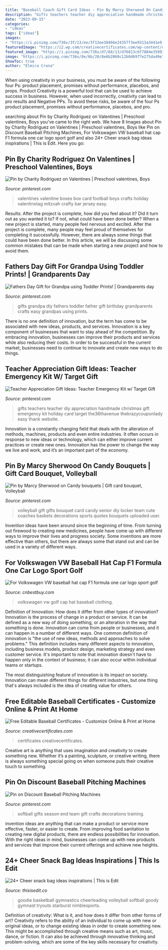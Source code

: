 ```yaml
---
title: "Baseball Coach Gift Card Ideas - Pin By Marcy Sherwood On Candy Bouquets"
description: "Gifts teachers teacher diy appreciation handmade christmas gift emergency kit holiday card target the36thavenue thekrazycouponlady easy thank website"
date: "2023-09-15"
categories:
- "ideas"
tags: ["ideas"]
images:
- "https://i.pinimg.com/736x/3f/13/ee/3f13ee38466e24357f3ee9313a3441e9--softball-decorations-softball-crafts.jpg"
featuredImage: "https://i2.wp.com/creativecertificates.com/wp-content/uploads/2021/01/Baseball-award-certificates-600x469.jpg"
featured_image: "https://i.pinimg.com/736x/d7/68/13/d76813c6f7884e359931c795198692e1--fathers-day-gifts-grandpa-grandpa-birthday-gifts-from-toddler.jpg"
image: "https://i.pinimg.com/736x/8e/6b/20/8e6b2060c12b8d6977e275da49e7d98f--volleyball-party-volleyball-senior-gifts.jpg"
ShowToc: true
author: "Elmira Crona"
---
```



When using creativity in your business, you must be aware of the following four Ps: product placement, promises without performance, placebos, and props. Product
Creativity is a powerful tool that can be used to achieve success in business. However, when used incorrectly, creativity can lead to pro results and Negative PPs. To avoid these risks, be aware of the four Ps product placement, promises without performance, placebos, and pro.

	

		
searching about Pin by Charity Rodriguez on Valentines | Preschool valentines, Boys you've came to the right web. We have 8 Images about Pin by Charity Rodriguez on Valentines | Preschool valentines, Boys like Pin on Discount Baseball Pitching Machines, For Volkswagen VW baseball hat cap F1 formula one car logo sport golf and also 24+ Cheer snack bag ideas inspirations | This is Edit. Here you go:
		
    
## Pin By Charity Rodriguez On Valentines | Preschool Valentines, Boys

<img loading=lazy src="https://i.pinimg.com/originals/74/3b/77/743b77877b23b46e6601a1cb81ce91d6.jpg" onerror="this.onerror=null;this.src='https://tse2.mm.bing.net/th?id=OIP.xVeX7mcbOoojGHnjxVB7BAHaJ4&amp;pid=15.1';" alt="Pin by Charity Rodriguez on Valentines | Preschool valentines, Boys">

_Source: pinterest.com_

>valentines valentine boxes box card football boys crafts holiday valentinstag mitzvah crafty bar jersey easy. 

	

Results: After the project is complete, how did you feel about it? Did it turn out as you wanted it to? If not, what could have been done better?
When a new project is started, many people feel nervous and excited. After the project is complete, many people may feel proud of themselves for completing it successfully. However, there are always some things that could have been done better. In this article, we will be discussing some common mistakes that can be made when starting a new project and how to avoid them.

    
## Fathers Day Gift For Grandpa Using Toddler Prints! | Grandparents Day

<img loading=lazy src="https://i.pinimg.com/736x/d7/68/13/d76813c6f7884e359931c795198692e1--fathers-day-gifts-grandpa-grandpa-birthday-gifts-from-toddler.jpg" onerror="this.onerror=null;this.src='https://tse2.mm.bing.net/th?id=OIP._P8QlFlASHH3Wsq67YXQVwHaHd&amp;pid=15.1';" alt="Fathers Day Gift for Grandpa using Toddler Prints! | Grandparents day">

_Source: pinterest.com_

>gifts grandpa diy fathers toddler father gift birthday grandparents crafts easy grandpas using prints. 

	

There is no one definition of innovation, but the term has come to be associated with new ideas, products, and services. Innovation is a key component of businesses that want to stay ahead of the competition. By embracing innovation, businesses can improve their products and services while also reducing their costs. In order to be successful in the current market, businesses need to continue to innovate and create new ways to do things.

    
## Teacher Appreciation Gift Ideas: Teacher Emergency Kit W/ Target Gift

<img loading=lazy src="https://i.pinimg.com/736x/8f/57/d5/8f57d5817827ee170f1861383573de77.jpg" onerror="this.onerror=null;this.src='https://tse1.mm.bing.net/th?id=OIP.1hTz8Kb1Fey0Q6QchzRnmgAAAA&amp;pid=15.1';" alt="Teacher Appreciation Gift Ideas: Teacher Emergency Kit w/ Target Gift">

_Source: pinterest.com_

>gifts teachers teacher diy appreciation handmade christmas gift emergency kit holiday card target the36thavenue thekrazycouponlady easy thank website. 

	

Innovation is a constantly changing field that deals with the alteration of methods, machines, products and even entire industries. It often occurs in response to new ideas or technology, which can either improve current practices or create new ones. Innovation has the power to change the way we live and work, and it’s an important part of the economy.

    
## Pin By Marcy Sherwood On Candy Bouquets | Gift Card Bouquet, Volleyball

<img loading=lazy src="https://i.pinimg.com/736x/8e/6b/20/8e6b2060c12b8d6977e275da49e7d98f--volleyball-party-volleyball-senior-gifts.jpg" onerror="this.onerror=null;this.src='https://tse3.mm.bing.net/th?id=OIP.ZmmBQWKyPmZsabqUr4ALYQHaJ6&amp;pid=15.1';" alt="Pin by Marcy Sherwood on Candy bouquets | Gift card bouquet, Volleyball">

_Source: pinterest.com_

>volleyball gift gifts bouquet card candy senior diy locker team cute coaches baskets decorations sports quotes bouquets uploaded user. 

	

Invention ideas have been around since the beginning of time. From turning out firewood to creating new medicines, people have come up with different ways to improve their lives and progress society. Some inventions are more effective than others, but there are always some that stand out and can be used in a variety of different ways.

    
## For Volkswagen VW Baseball Hat Cap F1 Formula One Car Logo Sport Golf

<img loading=lazy src="https://www.cnbestbuy.com/wp-content/uploads/2017/02/571-6.jpg" onerror="this.onerror=null;this.src='https://tse2.mm.bing.net/th?id=OIP.Kg_CqTarjiElGPVdtZ0E_AHaGM&amp;pid=15.1';" alt="For Volkswagen VW baseball hat cap F1 formula one car logo sport golf">

_Source: cnbestbuy.com_

>volkswagen vw golf cap hat baseball clothing. 

	

Definition of Innovation: How does it differ from other types of innovation?
Innovation is the process of change in a product or service. It can be defined as a new way of doing something, or an alteration in the way that something is done. Innovation can come from people or businesses, and it can happen in a number of different ways. 
One common definition of innovation is "the use of new ideas, methods and approaches to solve problems." This definition includes many different aspects to innovation, including business models, product design, marketing strategy and even customer service. It's important to note that innovation doesn't have to happen only in the context of business; it can also occur within individual teams or startups. 

The most distinguishing feature of innovation is its impact on society. Innovation can mean different things for different industries, but one thing that's always included is the idea of creating value for others.

    
## Free Editable Baseball Certificates - Customize Online &amp; Print At Home

<img loading=lazy src="https://i2.wp.com/creativecertificates.com/wp-content/uploads/2021/01/Baseball-award-certificates-600x469.jpg" onerror="this.onerror=null;this.src='https://tse3.mm.bing.net/th?id=OIP.ewVLswiYXU1-RbjCf2xV6gHaFy&amp;pid=15.1';" alt="Free Editable Baseball Certificates - Customize Online &amp; Print at Home">

_Source: creativecertificates.com_

>certificates creativecertificates. 

	

Creative art is anything that uses imagination and creativity to create something new. Whether it’s a painting, sculpture, or creative writing, there is always something special going on when someone puts their creative touch to something.

    
## Pin On Discount Baseball Pitching Machines

<img loading=lazy src="https://i.pinimg.com/736x/3f/13/ee/3f13ee38466e24357f3ee9313a3441e9--softball-decorations-softball-crafts.jpg" onerror="this.onerror=null;this.src='https://tse1.mm.bing.net/th?id=OIP.FlGh3-HkkUFOc-6z6cmXuwHaJ6&amp;pid=15.1';" alt="Pin on Discount Baseball Pitching Machines">

_Source: pinterest.com_

>softball gifts season end team gift crafts decorations training. 

	

invention ideas are anything that can make a product or service more effective, faster, or easier to create. From improving food sanitation to creating new digital products, there are endless possibilities for innovation. With the right ideas in mind, businesses can come up with new products and services that improve their current offerings and achieve new heights.

    
## 24+ Cheer Snack Bag Ideas Inspirations | This Is Edit

<img loading=lazy src="https://i.pinimg.com/originals/c1/19/57/c11957c8d6e6e56b3f63a2c4fcdea85f.jpg" onerror="this.onerror=null;this.src='https://tse1.mm.bing.net/th?id=OIP.kPgluFxH796aMmA3KHeA0wHaJ4&amp;pid=15.1';" alt="24+ Cheer snack bag ideas inspirations | This is Edit">

_Source: thisisedit.co_

>goodie basketball gymnastics cheerleading volleyball softball goody gymnast tryouts starburst nimblesports. 

	

Definition of creativity: What is it, and how does it differ from other forms of art?
Creativity refers to the ability of an individual to come up with new or original ideas, or to change existing ideas in order to create something new. This might be accomplished through creative means such as art, music, dance, or fiction. It can also be achieved through innovative thinking and problem-solving, which are some of the key skills necessary for creativity.

